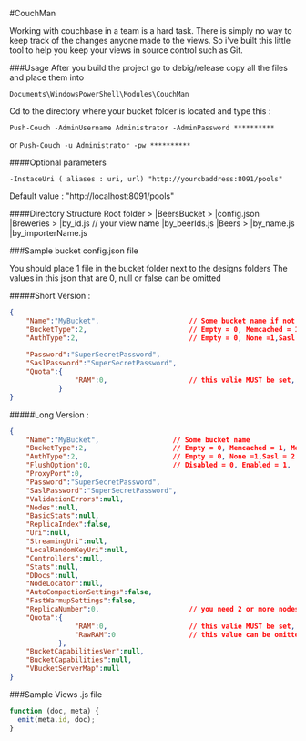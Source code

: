 #CouchMan

Working with couchbase in a team is a hard task. There is simply no way to keep track of the changes anyone made to the views. So i've built this little tool to help you keep your views in source control such as Git.

###Usage
After you build the project go to debig/release copy all the files and place them into 

`Documents\WindowsPowerShell\Modules\CouchMan`

Cd to the directory where your bucket folder is located and type this :

`Push-Couch -AdminUsername Administrator -AdminPassword **********`

or `Push-Couch -u Administrator -pw **********`

####Optional parameters

`-InstaceUri ( aliases : uri, url) "http://yourcbaddress:8091/pools"`

Default value : "http://localhost:8091/pools"

####Directory Structure
    Root folder >
		|BeersBucket >
			|config.json
    			|Breweries >
    				|by_id.js    // your view name
    				|by_beerIds.js
    			|Beers >
    				|by_name.js
    				|by_importerName.js



###Sample bucket config.json file

You should place 1 file in the bucket folder next to the designs folders
The values in this json that are 0, null or false can be omitted 

#####Short Version : 

```json
{
	"Name":"MyBucket", 						// Some bucket name if not set bucket folder name will be used.
	"BucketType":2, 						// Empty = 0, Memcached = 1, Membase = 2,
	"AuthType":2, 							// Empty = 0, None =1,Sasl = 2
	 
	"Password":"SuperSecretPassword",		
	"SaslPassword":"SuperSecretPassword", 
	"Quota":{
				"RAM":0,   					// this valie MUST be set, the value must be a long (int64). It represents megabytes.
			}
}
```

#####Long Version :
```json
{
	"Name":"MyBucket", 					// Some bucket name
	"BucketType":2, 					// Empty = 0, Memcached = 1, Membase = 2,
	"AuthType":2, 						// Empty = 0, None =1,Sasl = 2
	"FlushOption":0,					// Disabled = 0, Enabled = 1,
	"ProxyPort":0,		
	"Password":"SuperSecretPassword",		
	"SaslPassword":"SuperSecretPassword",		
	"ValidationErrors":null,
	"Nodes":null,		
	"BasicStats":null,		
	"ReplicaIndex":false,		
	"Uri":null,		
	"StreamingUri":null,		
	"LocalRandomKeyUri":null,		
	"Controllers":null,		
	"Stats":null,		
	"DDocs":null,		
	"NodeLocator":null,		
	"AutoCompactionSettings":false,
	"FastWarmupSettings":false,
	"ReplicaNumber":0, 						// you need 2 or more nodes for this to work.
	"Quota":{
				"RAM":0,   					// this valie MUST be set, the value must be a long (int64). It represents megabytes.
				"RawRAM":0 					// this value can be omitted
			},
	"BucketCapabilitiesVer":null,
	"BucketCapabilities":null,
	"VBucketServerMap":null
}
```

###Sample Views .js file


```javascript
function (doc, meta) {
  emit(meta.id, doc);
}
```
